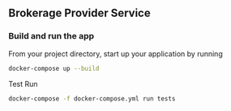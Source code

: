 ## Brokerage Provider Service
### Build and run the app


From your project directory, start up your application by running
```bash
docker-compose up --build
```


Test Run
````bash
docker-compose -f docker-compose.yml run tests
````
